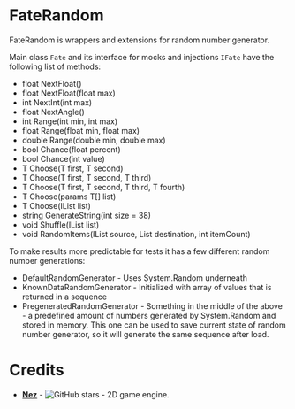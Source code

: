 FateRandom
==========
FateRandom is wrappers and extensions for random number generator.

Main class `Fate` and its interface for mocks and injections `IFate` have the following list of methods:

-  float NextFloat()
-  float NextFloat(float max)
-  int NextInt(int max)
-  float NextAngle()
-  int Range(int min, int max)
-  float Range(float min, float max)
-  double Range(double min, double max)
-  bool Chance(float percent)
-  bool Chance(int value)
-  T Choose<T>(T first, T second)
-  T Choose<T>(T first, T second, T third)
-  T Choose<T>(T first, T second, T third, T fourth)
-  T Choose<T>(params T[] list)
-  T Choose<T>(IList<T> list)
-  string GenerateString(int size = 38)
-  void Shuffle<T>(IList<T> list)
-  void RandomItems<T>(IList<T> source, List<T> destination, int itemCount)

To make results more predictable for tests it has a few different random number generations:
- DefaultRandomGenerator - Uses System.Random underneath
- KnownDataRandomGenerator - Initialized with array of values that is returned in a sequence
- PregeneratedRandomGenerator - Something in the middle of the above - a predefined amount of numbers generated by System.Random and stored in memory. This one can be used to save current state of random number generator, so it will generate the same sequence after load.

Credits
==========

- [**Nez**](https://github.com/prime31/Nez) - ![GitHub stars](https://img.shields.io/github/stars/prime31/Nez.svg) - 2D game engine.
